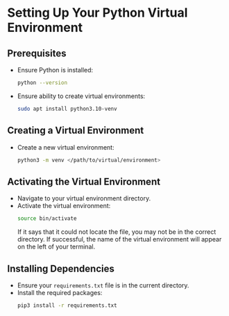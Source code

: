 # Setting Up Your Python Virtual Environment

## Prerequisites

- Ensure Python is installed:
    ```bash
    python --version
    ```

- Ensure ability to create virtual environments:
    ```bash
    sudo apt install python3.10-venv
    ```

## Creating a Virtual Environment

- Create a new virtual environment:
    ```bash
    python3 -m venv </path/to/virtual/environment>
    ```

## Activating the Virtual Environment

- Navigate to your virtual environment directory.
- Activate the virtual environment:
    ```bash
    source bin/activate
    ```
    If it says that it could not locate the file, you may not be in the correct directory. If successful, the name of the virtual environment will appear on the left of your terminal.

## Installing Dependencies

- Ensure your `requirements.txt` file is in the current directory.
- Install the required packages:
    ```bash
    pip3 install -r requirements.txt
    ```